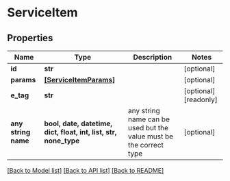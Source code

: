 # ServiceItem


## Properties
Name | Type | Description | Notes
------------ | ------------- | ------------- | -------------
**id** | **str** |  | [optional] 
**params** | [**[ServiceItemParams]**](ServiceItemParams.md) |  | [optional] 
**e_tag** | **str** |  | [optional] [readonly] 
**any string name** | **bool, date, datetime, dict, float, int, list, str, none_type** | any string name can be used but the value must be the correct type | [optional]

[[Back to Model list]](../README.md#documentation-for-models) [[Back to API list]](../README.md#documentation-for-api-endpoints) [[Back to README]](../README.md)


